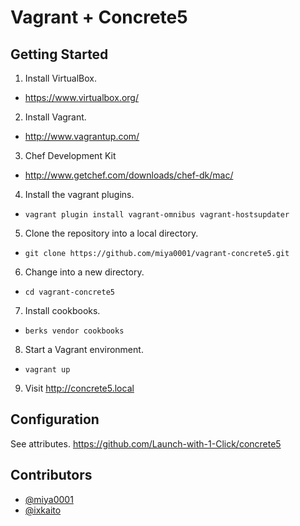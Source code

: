 # Vagrant + Concrete5

## Getting Started

1. Install VirtualBox.
 * https://www.virtualbox.org/
2. Install Vagrant.
 * http://www.vagrantup.com/
3. Chef Development Kit
 * http://www.getchef.com/downloads/chef-dk/mac/
4. Install the vagrant plugins.
 * `vagrant plugin install vagrant-omnibus vagrant-hostsupdater`
5. Clone the repository into a local directory.
 * `git clone https://github.com/miya0001/vagrant-concrete5.git`
6. Change into a new directory.
 * `cd vagrant-concrete5`
7. Install cookbooks.
 * `berks vendor cookbooks`
8. Start a Vagrant environment.
 * `vagrant up`
9. Visit http://concrete5.local

## Configuration

See attributes.
https://github.com/Launch-with-1-Click/concrete5

## Contributors

* [@miya0001](https://github.com/miya0001/)
* [@ixkaito](https://github.com/ixkaito)